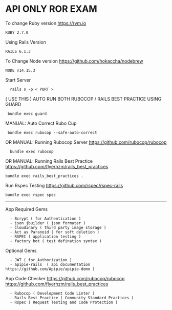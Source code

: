 # API ONLY ROR EXAM

To change Ruby version https://rvm.io
```
RUBY 2.7.0
```

Using Rails Version
```
RAILS 6.1.3
```

To Change Node version https://github.com/hokaccha/nodebrew
```
NODE v14.15.3
```

Start Server
```
  rails s -p < PORT >
```

( USE THIS ) AUTO RUN BOTH  RUBOCOP / RAILS BEST PRACTICE USING GUARD
```
 bundle exec guard
```

MANUAL: Auto Correct Rubo Cup
```
 bundle exec rubocop --safe-auto-correct
```

OR MANUAL: Running Rubocop Server https://github.com/rubocop/rubocop
```
  bundle exec rubocop
```

OR MANUAL: Running Rails Best Practice https://github.com/flyerhzm/rails_best_practices
```
bundle exec rails_best_practices .
```

Run Rspec Testing https://github.com/rspec/rspec-rails

```
bundle exec rspec spec
```
---

App Required Gems
```
  - Bcrypt ( for Authentication )
  - json jbuilder ( json formater )
  - Cloudinary ( third party image storage )
  - Act as Paranoid ( for soft deletion )
  - RSPEC ( application testing )
  - factory bot ( test defination syntax )
```

Optional Gems
```
  - JWT ( for Authorization )
  - apipie-rails  ( api documentation https://github.com/Apipie/apipie-demo )
```

App Code Checker
https://github.com/rubocop/rubocop
https://github.com/flyerhzm/rails_best_practices
```
  - Rubocop ( Development Code Linter )
  - Rails Best Practice ( Community Standard Practices )
  - Rspec ( Request Testing and Code Protection )
```
